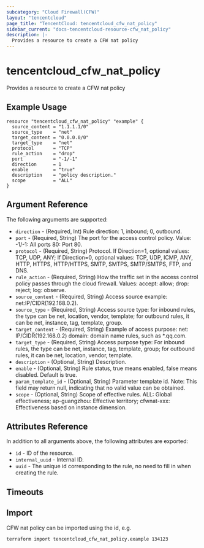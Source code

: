 ```yaml
---
subcategory: "Cloud Firewall(CFW)"
layout: "tencentcloud"
page_title: "TencentCloud: tencentcloud_cfw_nat_policy"
sidebar_current: "docs-tencentcloud-resource-cfw_nat_policy"
description: |-
  Provides a resource to create a CFW nat policy
---
```


# tencentcloud_cfw_nat_policy

Provides a resource to create a CFW nat policy

## Example Usage

```hcl
resource "tencentcloud_cfw_nat_policy" "example" {
  source_content = "1.1.1.1/0"
  source_type    = "net"
  target_content = "0.0.0.0/0"
  target_type    = "net"
  protocol       = "TCP"
  rule_action    = "drop"
  port           = "-1/-1"
  direction      = 1
  enable         = "true"
  description    = "policy description."
  scope          = "ALL"
}
```

## Argument Reference

The following arguments are supported:

* `direction` - (Required, Int) Rule direction: 1, inbound; 0, outbound.
* `port` - (Required, String) The port for the access control policy. Value: -1/-1: All ports 80: Port 80.
* `protocol` - (Required, String) Protocol. If Direction=1, optional values: TCP, UDP, ANY; If Direction=0, optional values: TCP, UDP, ICMP, ANY, HTTP, HTTPS, HTTP/HTTPS, SMTP, SMTPS, SMTP/SMTPS, FTP, and DNS.
* `rule_action` - (Required, String) How the traffic set in the access control policy passes through the cloud firewall. Values: accept: allow; drop: reject; log: observe.
* `source_content` - (Required, String) Access source example: net:IP/CIDR(192.168.0.2).
* `source_type` - (Required, String) Access source type: for inbound rules, the type can be net, location, vendor, template; for outbound rules, it can be net, instance, tag, template, group.
* `target_content` - (Required, String) Example of access purpose: net: IP/CIDR(192.168.0.2) domain: domain name rules, such as *.qq.com.
* `target_type` - (Required, String) Access purpose type: For inbound rules, the type can be net, instance, tag, template, group; for outbound rules, it can be net, location, vendor, template.
* `description` - (Optional, String) Description.
* `enable` - (Optional, String) Rule status, true means enabled, false means disabled. Default is true.
* `param_template_id` - (Optional, String) Parameter template id. Note: This field may return null, indicating that no valid value can be obtained.
* `scope` - (Optional, String) Scope of effective rules. ALL: Global effectiveness; ap-guangzhou: Effective territory; cfwnat-xxx: Effectiveness based on instance dimension.

## Attributes Reference

In addition to all arguments above, the following attributes are exported:

* `id` - ID of the resource.
* `internal_uuid` - Internal ID.
* `uuid` - The unique id corresponding to the rule, no need to fill in when creating the rule.


## Timeouts

<no value>


## Import

CFW nat policy can be imported using the id, e.g.

```
terraform import tencentcloud_cfw_nat_policy.example 134123
```

